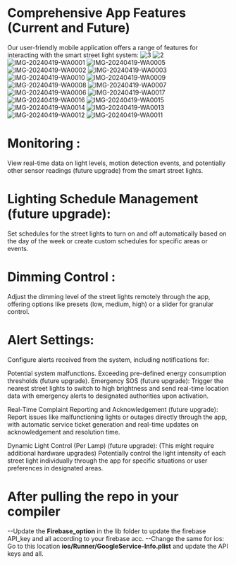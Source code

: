 # Comprehensive App Features (Current and Future)
  Our user-friendly mobile application offers a range of features for interacting with the smart street light system:
![3](https://github.com/VOLTAR99/UJALA/assets/119584242/35b7b8c3-0db0-4cbd-aaf1-986193793a5f)
![2](https://github.com/VOLTAR99/UJALA/assets/119584242/ba225609-2764-4fe2-917e-7d7aea53e3f3)
![IMG-20240419-WA0001](https://github.com/VOLTAR99/UJALA/assets/119584242/38fb95a4-3d27-47f6-b1f6-47aed3cf9228)
![IMG-20240419-WA0005](https://github.com/VOLTAR99/UJALA/assets/119584242/a821d5ad-8a77-4f63-a19d-c3a2eb39bb71)
![IMG-20240419-WA0002](https://github.com/VOLTAR99/UJALA/assets/119584242/e0691e52-ff08-4f43-af5c-27937442d949)
![IMG-20240419-WA0003](https://github.com/VOLTAR99/UJALA/assets/119584242/0a75fe3d-c9a6-411f-a69a-a5059dd280c9)
![IMG-20240419-WA0010](https://github.com/VOLTAR99/UJALA/assets/119584242/b7885f8e-ee43-46eb-a1eb-a43435340b99)
![IMG-20240419-WA0009](https://github.com/VOLTAR99/UJALA/assets/119584242/156dc50f-c2d0-4fbd-9594-a43e5be5f22f)
![IMG-20240419-WA0008](https://github.com/VOLTAR99/UJALA/assets/119584242/dee97616-a6e5-4454-9a20-c12452289e84)
![IMG-20240419-WA0007](https://github.com/VOLTAR99/UJALA/assets/119584242/add76e75-a725-4ce5-9ebc-20c255367542)
![IMG-20240419-WA0006](https://github.com/VOLTAR99/UJALA/assets/119584242/de9cabd2-b6cf-4110-a2b1-62f020145fdb)
![IMG-20240419-WA0017](https://github.com/VOLTAR99/UJALA/assets/119584242/841889f5-b52e-4d21-88aa-7b6b29a4d946)
![IMG-20240419-WA0016](https://github.com/VOLTAR99/UJALA/assets/119584242/34735aed-ed6b-4104-a819-427cb1dd2179)
![IMG-20240419-WA0015](https://github.com/VOLTAR99/UJALA/assets/119584242/32b3c408-7ddf-4489-8f2b-11a6ce7d25c7)
![IMG-20240419-WA0014](https://github.com/VOLTAR99/UJALA/assets/119584242/69aa495b-72be-4028-9aba-ce7e35fca907)
![IMG-20240419-WA0013](https://github.com/VOLTAR99/UJALA/assets/119584242/64cd5914-c529-4222-b8cc-9a3353c793ab)
![IMG-20240419-WA0012](https://github.com/VOLTAR99/UJALA/assets/119584242/47a402d9-d2ce-46ab-93e2-0bc87fd44f40)
![IMG-20240419-WA0011](https://github.com/VOLTAR99/UJALA/assets/119584242/3af29af7-31c3-4824-ae37-b645bf84e308)



# Monitoring : 
 View real-time data on light levels, motion detection events, and potentially other sensor readings (future upgrade) from the smart street lights.

# Lighting Schedule Management (future upgrade): 
  Set schedules for the street lights to turn on and off automatically based on the day of the week or create custom schedules for specific areas or events.

# Dimming Control : 
  Adjust the dimming level of the street lights remotely through the app, offering options like presets (low, medium, high) or a slider for granular control.


# Alert Settings: 
  Configure alerts received from the system, including notifications for:


  Potential system malfunctions.
  Exceeding pre-defined energy consumption thresholds (future upgrade).
  Emergency SOS (future upgrade): Trigger the nearest street lights to switch to high brightness and send real-time location data with emergency alerts to designated authorities upon activation.

  Real-Time Complaint Reporting and Acknowledgement (future upgrade): Report issues like malfunctioning lights or outages directly through the app, with automatic service ticket generation and real-time updates on acknowledgement and resolution time.

  Dynamic Light Control (Per Lamp) (future upgrade): (This might require additional hardware upgrades) Potentially control the light intensity of each street light individually through the app for specific situations or user preferences in designated areas.

# After pulling the repo in your compiler
  --Update the **Firebase_option** in the lib folder to update the firebase API_key and all according to your firebase acc.
  --Change the same for ios: Go to this location **ios/Runner/GoogleService-Info.plist** and update the API keys and all.

